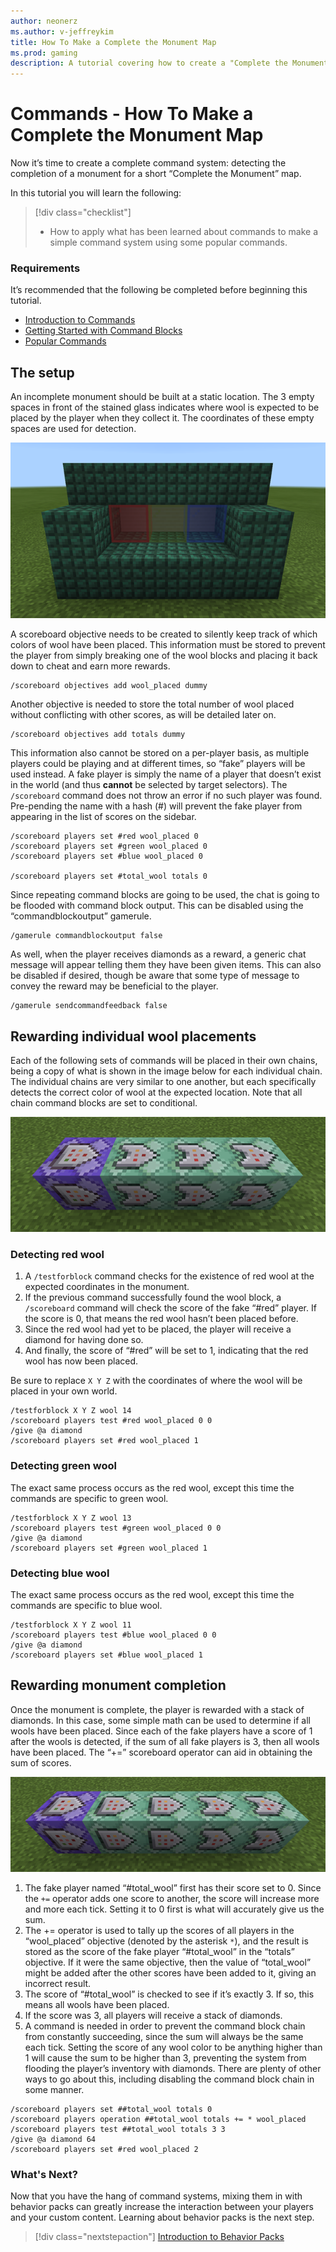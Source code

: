 ```yaml
---
author: neonerz
ms.author: v-jeffreykim
title: How To Make a Complete the Monument Map
ms.prod: gaming
description: A tutorial covering how to create a "Complete the Monument" style map utilizing Command Blocks
---
```


# Commands - How To Make a Complete the Monument Map

Now it’s time to create a complete command system: detecting the completion of a monument for a short “Complete the Monument” map.

In this tutorial you will learn the following:

> [!div class="checklist"]
>
> - How to apply what has been learned about commands to make a simple command system using some popular commands.

### Requirements

It’s recommended that the following be completed before beginning this tutorial.

- [Introduction to Commands](CommandsIntroduction.md)
- [Getting Started with Command Blocks](CommandBlocks.md)
- [Popular Commands](CommandsPopularCommands.md)

## The setup

An incomplete monument should be built at a static location. The 3 empty spaces in front of the stained glass indicates where wool is expected to be placed by the player when they collect it. The coordinates of these empty spaces are used for detection.

![Monument with 3 empty slots for blocks](Media/Commands/monument.png)

A scoreboard objective needs to be created to silently keep track of which colors of wool have been placed. This information must be stored to prevent the player from simply breaking one of the wool blocks and placing it back down to cheat and earn more rewards.

```
/scoreboard objectives add wool_placed dummy
```

Another objective is needed to store the total number of wool placed without conflicting with other scores, as will be detailed later on.

```
/scoreboard objectives add totals dummy
```

This information also cannot be stored on a per-player basis, as multiple players could be playing and at different times, so “fake” players will be used instead. A fake player is simply the name of a player that doesn’t exist in the world (and thus **cannot** be selected by target selectors). The `/scoreboard` command does not throw an error if no such player was found. Pre-pending the name with a hash (#) will prevent the fake player from appearing in the list of scores on the sidebar.

```
/scoreboard players set #red wool_placed 0
/scoreboard players set #green wool_placed 0
/scoreboard players set #blue wool_placed 0

/scoreboard players set #total_wool totals 0
```

Since repeating command blocks are going to be used, the chat is going to be flooded with command block output. This can be disabled using the “commandblockoutput” gamerule.

```
/gamerule commandblockoutput false
```

As well, when the player receives diamonds as a reward, a generic chat message will appear telling them they have been given items. This can also be disabled if desired, though be aware that some type of message to convey the reward may be beneficial to the player.

```
/gamerule sendcommandfeedback false
```

## Rewarding individual wool placements

Each of the following sets of commands will be placed in their own chains, being a copy of what is shown in the image below for each individual chain. The individual chains are very similar to one another, but each specifically detects the correct color of wool at the expected location. Note that all chain command blocks are set to conditional.

![A repeating command block followed by 3 conditional chain blocks](Media/Commands/monumentrewardonce.png)

### Detecting red wool


1. A `/testforblock` command checks for the existence of red wool at the expected coordinates in the monument.
2. If the previous command successfully found the wool block, a `/scoreboard` command will check the score of the fake “#red” player. If the score is 0, that means the red wool hasn’t been placed before.
3. Since the red wool had yet to be placed, the player will receive a diamond for having done so.
4. And finally, the score of “#red” will be set to 1, indicating that the red wool has now been placed.

Be sure to replace `X Y Z` with the coordinates of where the wool will be placed in your own world.

```
/testforblock X Y Z wool 14
/scoreboard players test #red wool_placed 0 0
/give @a diamond
/scoreboard players set #red wool_placed 1
```

### Detecting green wool

The exact same process occurs as the red wool, except this time the commands are specific to green wool.

```
/testforblock X Y Z wool 13
/scoreboard players test #green wool_placed 0 0
/give @a diamond
/scoreboard players set #green wool_placed 1
```

### Detecting blue wool

The exact same process occurs as the red wool, except this time the commands are specific to blue wool.

```
/testforblock X Y Z wool 11
/scoreboard players test #blue wool_placed 0 0
/give @a diamond
/scoreboard players set #blue wool_placed 1
```

## Rewarding monument completion

Once the monument is complete, the player is rewarded with a stack of diamonds. In this case, some simple math can be used to determine if all wools have been placed. Since each of the fake players have a score of 1 after the wools is detected, if the sum of all fake players is 3, then all wools have been placed. The “+=” scoreboard operator can aid in obtaining the sum of scores.

![A repeating command block followed by 2 chain blocks followed by 2 conditional chain blocks](Media/Commands/monumentrewardcomplete.png)


1. The fake player named “#total_wool” first has their score set to 0. Since the `+=` operator adds one score to another, the score will increase more and more each tick. Setting it to 0 first is what will accurately give us the sum.
2. The += operator is used to tally up the scores of all players in the “wool_placed” objective (denoted by the asterisk `*`), and the result is stored as the score of the fake player “#total_wool” in the “totals” objective. If it were the same objective, then the value of “total_wool” might be added after the other scores have been added to it, giving an incorrect result.
3. The score of “#total_wool” is checked to see if it’s exactly 3. If so, this means all wools have been placed.
4. If the score was 3, all players will receive a stack of diamonds.
5. A command is needed in order to prevent the command block chain from constantly succeeding, since the sum will always be the same each tick. Setting the score of any wool color to be anything higher than 1 will cause the sum to be higher than 3, preventing the system from flooding the player’s inventory with diamonds. There are plenty of other ways to go about this, including disabling the command block chain in some manner.

```
/scoreboard players set ##total_wool totals 0
/scoreboard players operation ##total_wool totals += * wool_placed
/scoreboard players test ##total_wool totals 3 3
/give @a diamond 64
/scoreboard players set #red wool_placed 2
```

### What's Next?

Now that you have the hang of command systems, mixing them in with behavior packs can greatly increase the interaction between your players and your custom content. Learning about behavior packs is the next step.

> [!div class="nextstepaction"]
> [Introduction to Behavior Packs](BehaviorPack.md)

